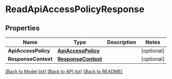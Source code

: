 # ReadApiAccessPolicyResponse

## Properties

Name | Type | Description | Notes
------------ | ------------- | ------------- | -------------
**ApiAccessPolicy** | [**ApiAccessPolicy**](ApiAccessPolicy.md) |  | [optional] 
**ResponseContext** | [**ResponseContext**](ResponseContext.md) |  | [optional] 

[[Back to Model list]](../README.md#documentation-for-models) [[Back to API list]](../README.md#documentation-for-api-endpoints) [[Back to README]](../README.md)



